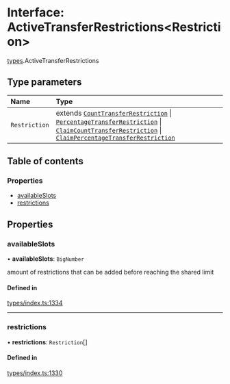 # Interface: ActiveTransferRestrictions<Restriction\>

[types](../wiki/types).ActiveTransferRestrictions

## Type parameters

| Name | Type |
| :------ | :------ |
| `Restriction` | extends [`CountTransferRestriction`](../wiki/types.CountTransferRestriction) \| [`PercentageTransferRestriction`](../wiki/types.PercentageTransferRestriction) \| [`ClaimCountTransferRestriction`](../wiki/types.ClaimCountTransferRestriction) \| [`ClaimPercentageTransferRestriction`](../wiki/types.ClaimPercentageTransferRestriction) |

## Table of contents

### Properties

- [availableSlots](../wiki/types.ActiveTransferRestrictions#availableslots)
- [restrictions](../wiki/types.ActiveTransferRestrictions#restrictions)

## Properties

### availableSlots

• **availableSlots**: `BigNumber`

amount of restrictions that can be added before reaching the shared limit

#### Defined in

[types/index.ts:1334](https://github.com/PolymeshAssociation/polymesh-sdk/blob/3d14e829/src/types/index.ts#L1334)

___

### restrictions

• **restrictions**: `Restriction`[]

#### Defined in

[types/index.ts:1330](https://github.com/PolymeshAssociation/polymesh-sdk/blob/3d14e829/src/types/index.ts#L1330)
